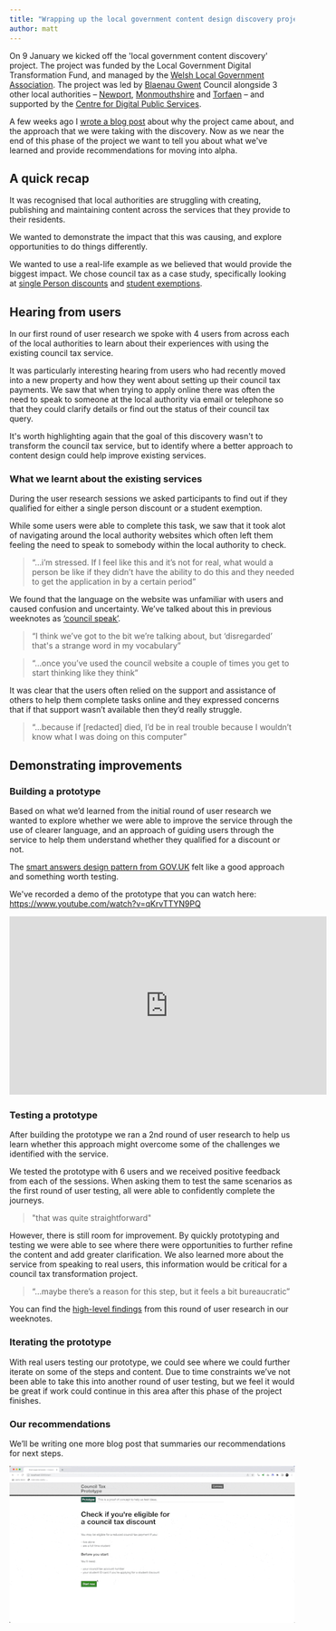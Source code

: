 ```yaml
---
title: "Wrapping up the local government content design discovery project"
author: matt
---
```


On 9 January we kicked off the 'local government content discovery' project. The project was funded by the Local Government Digital Transformation Fund, and managed by the [Welsh Local Government Association](https://www.wlga.wales/home). The project was led by [Blaenau Gwent](https://www.blaenau-gwent.gov.uk/en/home/) Council alongside 3 other local authorities – [Newport](https://www.newport.gov.uk/splash-homepage.aspx), [Monmouthshire](https://www.monmouthshire.gov.uk/) and [Torfaen](https://www.torfaen.gov.uk/en/Home.aspx) – and supported by the [Centre for Digital Public Services](https://digitalpublicservices.gov.wales/).

A few weeks ago I [wrote a blog post](https://mattlucht.github.io/2023/02/01/local-government-content-design-discovery.html) about why the project came about, and the approach that we were taking with the discovery. Now as we near the end of this phase of the project we want to tell you about what we've learned and provide recommendations for moving into alpha.

## A quick recap
It was recognised that local authorities are struggling with creating, publishing and maintaining content across the services that they provide to their residents.

We wanted to demonstrate the impact that this was causing, and explore opportunities to do things differently.

We wanted to use a real-life example as we believed that would provide the biggest impact. We chose council tax as a case study, specifically looking at [single Person discounts](https://www.gov.wales/council-tax-discounts-and-reduction/living-alone) and [student exemptions](https://www.gov.wales/council-tax-discounts-and-reduction/students).

## Hearing from users
In our first round of user research we spoke with 4 users from across each of the local authorities to learn about their experiences with using the existing council tax service.

It was particularly interesting hearing from users who had recently moved into a new property and how they went about setting up their council tax payments. We saw that when trying to apply online there was often the need to speak to someone at the local authority via email or telephone so that they could clarify details or find out the status of their council tax query.

It's worth highlighting again that the goal of this discovery wasn't to transform the council tax service, but to identify where a better approach to content design could help improve existing services.

### What we learnt about the existing services
During the user research sessions we asked participants to find out if they qualified for either a single person discount or a student exemption.

While some users were able to complete this task, we saw that it took alot of navigating around the local authority websites which often left them feeling the need to speak to somebody within the local authority to check.

> “...i’m stressed. If I feel like this and it’s not for real, what would a person be like if they didn’t have the ability to do this and they needed to get the application in by a certain period”

We found that the language on the website was unfamiliar with users and caused confusion and uncertainty. We’ve talked about this in previous weeknotes as [‘council speak’](https://mattlucht.github.io/2023/01/20/local-government-content-discovery-week-2.html#council-speak).

> “I think we’ve got to the bit we’re talking about, but ‘disregarded’ that's a strange word in my vocabulary”

> “...once you’ve used the council website a couple of times you get to start thinking like they think”

It was clear that the users often relied on the support and assistance of others to help them complete tasks online and they expressed concerns that if that support wasn’t available then they’d really struggle.

> “...because if [redacted] died, I’d be in real trouble because I wouldn’t know what I was doing on this computer”

## Demonstrating improvements

### Building a prototype
Based on what we’d learned from the initial round of user research we wanted to explore whether we were able to improve the service through the use of clearer language, and an approach of guiding users through the service to help them understand whether they qualified for a discount or not.

The [smart answers design pattern from GOV.UK](https://docs.publishing.service.gov.uk/repos/smart-answers.html) felt like a good approach and something worth testing.

We've recorded a demo of the prototype that you can watch here: https://www.youtube.com/watch?v=qKrvTTYN9PQ

<iframe width="560" height="315" src="https://www.youtube.com/embed/qKrvTTYN9PQ?si=jlrDHDi4I2MmMLIP" title="YouTube video player" frameborder="0" allow="accelerometer; autoplay; clipboard-write; encrypted-media; gyroscope; picture-in-picture; web-share" referrerpolicy="strict-origin-when-cross-origin" allowfullscreen></iframe>

### Testing a prototype
After building the prototype we ran a 2nd round of user research to help us learn whether this approach might overcome some of the challenges we identified with the service.

We tested the prototype with 6 users and we received positive feedback from each of the sessions. When asking them to test the same scenarios as the first round of user testing, all were able to confidently complete the journeys.

> "that was quite straightforward"

However, there is still room for improvement. By quickly prototyping and testing we were able to see where there were opportunities to further refine the content and add greater clarification. We also learned more about the service from speaking to real users, this information would be critical for a council tax transformation project.

> “...maybe there’s a reason for this step, but it feels a bit bureaucratic”

You can find the [high-level findings](https://mattlucht.github.io/2023/03/03/local-government-content-discovery-week-8.html#testing-the-prototype-with-users) from this round of user research in our weeknotes.

### Iterating the prototype
With real users testing our prototype, we could see where we could further iterate on some of the steps and content. Due to time constraints we’ve not been able to take this into another round of user testing, but we feel it would be great if work could continue in this area after this phase of the project finishes.

### Our recommendations
We’ll be writing one more blog post that summaries our recommendations for next steps.



![An animated gif of the council tax prototype](/assets/images/council-tax-prototype.gif)


